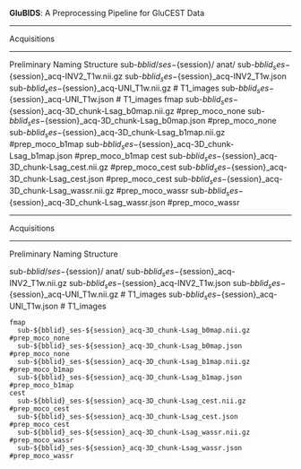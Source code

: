 
**GluBIDS**: A Preprocessing Pipeline for GluCEST Data

*****
Acquisitions
*****

Preliminary Naming Structure
sub-${bblid}/
  ses-${session}/
    anat/
      sub-${bblid}_ses-${session}_acq-INV2_T1w.nii.gz
      sub-${bblid}_ses-${session}_acq-INV2_T1w.json
      sub-${bblid}_ses-${session}_acq-UNI_T1w.nii.gz # T1_images
      sub-${bblid}_ses-${session}_acq-UNI_T1w.json # T1_images
    fmap
      sub-${bblid}_ses-${session}_acq-3D_chunk-Lsag_b0map.nii.gz #prep_moco_none
      sub-${bblid}_ses-${session}_acq-3D_chunk-Lsag_b0map.json #prep_moco_none
      sub-${bblid}_ses-${session}_acq-3D_chunk-Lsag_b1map.nii.gz #prep_moco_b1map
      sub-${bblid}_ses-${session}_acq-3D_chunk-Lsag_b1map.json #prep_moco_b1map
    cest
      sub-${bblid}_ses-${session}_acq-3D_chunk-Lsag_cest.nii.gz #prep_moco_cest 
      sub-${bblid}_ses-${session}_acq-3D_chunk-Lsag_cest.json #prep_moco_cest
      sub-${bblid}_ses-${session}_acq-3D_chunk-Lsag_wassr.nii.gz #prep_moco_wassr
      sub-${bblid}_ses-${session}_acq-3D_chunk-Lsag_wassr.json #prep_moco_wassr


*****
Acquisitions
*****

Preliminary Naming Structure

sub-${bblid}/
  ses-${session}/
    anat/
      sub-${bblid}_ses-${session}_acq-INV2_T1w.nii.gz
      sub-${bblid}_ses-${session}_acq-INV2_T1w.json
      sub-${bblid}_ses-${session}_acq-UNI_T1w.nii.gz # T1_images
      sub-${bblid}_ses-${session}_acq-UNI_T1w.json # T1_images
      
          
    fmap
      sub-${bblid}_ses-${session}_acq-3D_chunk-Lsag_b0map.nii.gz #prep_moco_none
      sub-${bblid}_ses-${session}_acq-3D_chunk-Lsag_b0map.json #prep_moco_none
      sub-${bblid}_ses-${session}_acq-3D_chunk-Lsag_b1map.nii.gz #prep_moco_b1map
      sub-${bblid}_ses-${session}_acq-3D_chunk-Lsag_b1map.json #prep_moco_b1map
    cest
      sub-${bblid}_ses-${session}_acq-3D_chunk-Lsag_cest.nii.gz #prep_moco_cest 
      sub-${bblid}_ses-${session}_acq-3D_chunk-Lsag_cest.json #prep_moco_cest
      sub-${bblid}_ses-${session}_acq-3D_chunk-Lsag_wassr.nii.gz #prep_moco_wassr
      sub-${bblid}_ses-${session}_acq-3D_chunk-Lsag_wassr.json #prep_moco_wassr


      
